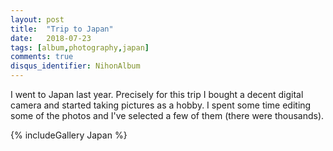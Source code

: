 ```yaml
---
layout: post
title:  "Trip to Japan"
date:   2018-07-23
tags: [album,photography,japan]
comments: true
disqus_identifier: NihonAlbum
---
```


I went to Japan last year. Precisely for this trip I bought a decent digital camera and started taking pictures as a hobby. I spent some time editing some of the photos and I've selected a few of them (there were thousands).

{% includeGallery Japan %}